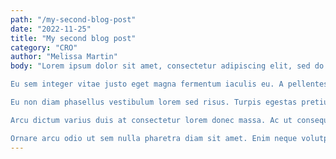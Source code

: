 ```yaml
---
path: "/my-second-blog-post"
date: "2022-11-25"
title: "My second blog post"
category: "CRO"
author: "Melissa Martin"
body: "Lorem ipsum dolor sit amet, consectetur adipiscing elit, sed do eiusmod tempor incididunt ut labore et dolore magna aliqua. Commodo ullamcorper a lacus vestibulum sed arcu non odio. Tempus iaculis urna id volutpat. Est ante in nibh mauris. A lacus vestibulum sed arcu non odio euismod. Neque vitae tempus quam pellentesque nec nam. Consequat interdum varius sit amet mattis vulputate enim nulla aliquet. Cursus vitae congue mauris rhoncus aenean vel elit. Ipsum nunc aliquet bibendum enim facilisis. Imperdiet nulla malesuada pellentesque elit. Ut placerat orci nulla pellentesque dignissim enim. Sed id semper risus in hendrerit. Facilisis magna etiam tempor orci. Quis varius quam quisque id diam vel quam elementum. Vel quam elementum pulvinar etiam. Maecenas sed enim ut sem viverra aliquet eget sit. Proin sagittis nisl rhoncus mattis rhoncus urna neque viverra justo. Vel pretium lectus quam id leo in vitae turpis. Sed augue lacus viverra vitae congue eu.

Eu sem integer vitae justo eget magna fermentum iaculis eu. A pellentesque sit amet porttitor eget dolor morbi. Commodo viverra maecenas accumsan lacus. Arcu cursus euismod quis viverra. Dictum non consectetur a erat nam. Orci nulla pellentesque dignissim enim sit amet. Aliquet porttitor lacus luctus accumsan tortor posuere ac. Feugiat nibh sed pulvinar proin gravida hendrerit lectus. Nisi est sit amet facilisis. Volutpat commodo sed egestas egestas fringilla phasellus faucibus scelerisque.

Eu non diam phasellus vestibulum lorem sed risus. Turpis egestas pretium aenean pharetra. Rutrum quisque non tellus orci ac auctor augue mauris. Ornare quam viverra orci sagittis eu volutpat. Magna ac placerat vestibulum lectus mauris ultrices eros. Sed risus ultricies tristique nulla aliquet enim tortor at auctor. Sit amet porttitor eget dolor. Semper auctor neque vitae tempus quam pellentesque. Hac habitasse platea dictumst vestibulum rhoncus est pellentesque elit ullamcorper. Id interdum velit laoreet id donec ultrices tincidunt arcu. Adipiscing tristique risus nec feugiat in. Ac odio tempor orci dapibus. Ullamcorper eget nulla facilisi etiam. Magna fringilla urna porttitor rhoncus dolor purus. Amet dictum sit amet justo donec enim diam vulputate ut. Vitae purus faucibus ornare suspendisse sed nisi. Sodales neque sodales ut etiam sit.

Arcu dictum varius duis at consectetur lorem donec massa. Ac ut consequat semper viverra nam libero justo. Massa ultricies mi quis hendrerit dolor magna eget est. Pellentesque elit eget gravida cum sociis. In ante metus dictum at tempor commodo ullamcorper a. Maecenas volutpat blandit aliquam etiam. Eu volutpat odio facilisis mauris sit. Est ullamcorper eget nulla facilisi etiam dignissim diam quis. Felis donec et odio pellentesque diam volutpat commodo sed egestas. Leo integer malesuada nunc vel risus commodo viverra maecenas accumsan. Justo donec enim diam vulputate ut. Leo vel fringilla est ullamcorper eget nulla. Rhoncus est pellentesque elit ullamcorper dignissim cras tincidunt lobortis feugiat. Gravida neque convallis a cras.

Ornare arcu odio ut sem nulla pharetra diam sit amet. Enim neque volutpat ac tincidunt vitae semper quis lectus nulla. Amet tellus cras adipiscing enim eu turpis egestas. Pharetra magna ac placerat vestibulum lectus mauris. Nam aliquam sem et tortor consequat id porta. Aliquam ut porttitor leo a diam sollicitudin tempor id. Malesuada fames ac turpis egestas sed tempus urna et. Euismod lacinia at quis risus sed vulputate odio. Imperdiet proin fermentum leo vel orci porta. Vulputate eu scelerisque felis imperdiet. Tempor commodo ullamcorper a lacus vestibulum sed arcu non. Aliquam nulla facilisi cras fermentum odio eu. Vitae congue eu consequat ac. Placerat vestibulum lectus mauris ultrices eros in cursus turpis massa. Hendrerit gravida rutrum quisque non tellus orci ac. Ut ornare lectus sit amet est placerat in."
---
```

